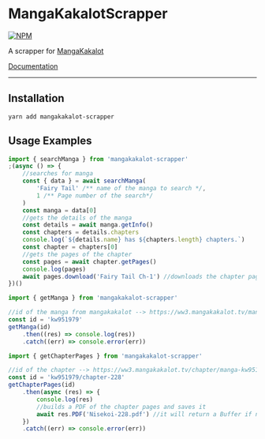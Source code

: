 # MangaKakalotScrapper

[![NPM](https://img.shields.io/badge/Available%20On-NPM-lightgrey.svg?logo=npm&logoColor=339933&labelColor=white&style=flat-square)](https://www.npmjs.com/package/mangakakalot-scrapper)

A scrapper for [MangaKakalot](https://ww3.mangakakalot.tv)

[Documentation](https://luckyyam.github.io/MangaKakalotScrapper/)

---

## Installation
```
yarn add mangakakalot-scrapper
```
## Usage Examples
```ts
import { searchManga } from 'mangakakalot-scrapper'
;(async () => {
    //searches for manga
    const { data } = await searchManga(
        'Fairy Tail' /** name of the manga to search */,
        1 /** Page number of the search*/
    )
    const manga = data[0]
    //gets the details of the manga
    const details = await manga.getInfo()
    const chapters = details.chapters
    console.log(`${details.name} has ${chapters.length} chapters.`)
    const chapter = chapters[0]
    //gets the pages of the chapter
    const pages = await chapter.getPages()
    console.log(pages)
    await pages.download('Fairy Tail Ch-1') //downloads the chapter pages and saves it in a folder
})()
```

```ts
import { getManga } from 'mangakakalot-scrapper'

//id of the manga from mangakakalot --> https://ww3.mangakakalot.tv/manga/manga-kw951979
const id = 'kw951979'
getManga(id)
    .then((res) => console.log(res))
    .catch((err) => console.error(err))
```

```ts
import { getChapterPages } from 'mangakakalot-scrapper'

//id of the chapter --> https://ww3.mangakakalot.tv/chapter/manga-kw951979/chapter-228
const id = 'kw951979/chapter-228'
getChapterPages(id)
    .then(async (res) => {
        console.log(res)
        //builds a PDF of the chapter pages and saves it
        await res.PDF('Nisekoi-228.pdf') //it will return a Buffer if no filename is provided
    })
    .catch((err) => console.error(err))
```